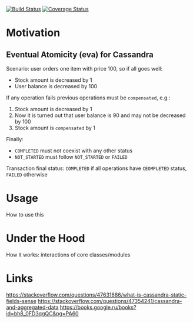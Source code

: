 [![Build Status](https://travis-ci.org/eva4j/eva4j-api.svg?branch=master)](https://travis-ci.org/eva4j/eva4j-api)
[![Coverage Status](https://coveralls.io/repos/eva4j/eva4j-api/badge.png)](https://coveralls.io/r/eva4j/eva4j-api)

# Motivation

## Eventual Atomicity (eva) for Cassandra

Scenario: user orders one item with price 100, so if all goes well:
 
- Stock amount is decreased by 1
- User balance is decreased by 100

If any operation fails previous operations must be `compensated`, e.g.:

1. Stock amount is decreased by 1
2. Now it is turned out that user balance is 90 and may not be decreased by 100
3. Stock amount is `compensated` by 1


Finally:

- `COMPLETED` must not coexist with any other status
- `NOT_STARTED` must follow `NOT_STARTED` or `FAILED`

Transaction final status: `COMPLETED` if all operations have `CEOMPLETED` status, `FAILED` otherwise


# Usage

How to use this

# Under the Hood

How it works: interactions of core classes/modules

# Links

https://stackoverflow.com/questions/47631686/what-is-cassandra-static-fields-sense
https://stackoverflow.com/questions/47354241/cassandra-and-aggregated-data
https://books.google.ru/books?id=bh8_0FD3qgQC&pg=PA60